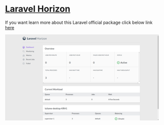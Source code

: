 # [Laravel Horizon](https://laravel.com/docs/5.5/horizon)

If you want learn more about this Laravel official package click below link [here](https://laravel.com/docs/5.5/horizon)

![alt text](documentation/images/horizon-home-screen.png)